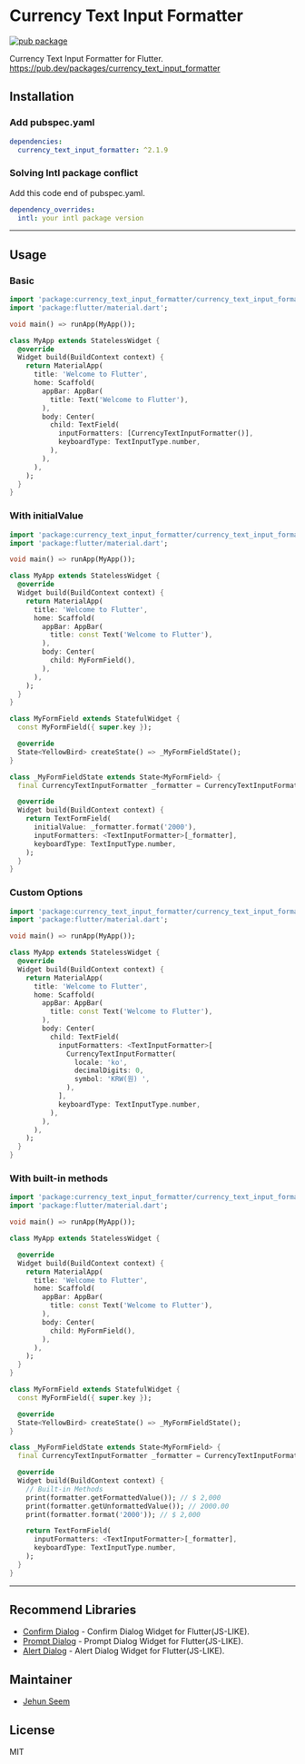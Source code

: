 # Currency Text Input Formatter

[![pub package](https://img.shields.io/pub/v/currency_text_input_formatter.svg)](https://pub.dartlang.org/packages/currency_text_input_formatter)

Currency Text Input Formatter for Flutter.
https://pub.dev/packages/currency_text_input_formatter

## Installation

### Add pubspec.yaml
``` yaml
dependencies:
  currency_text_input_formatter: ^2.1.9
```
### Solving Intl package conflict
Add this code end of pubspec.yaml.
``` yaml
dependency_overrides:
  intl: your intl package version
```

---
## Usage

### Basic
``` dart
import 'package:currency_text_input_formatter/currency_text_input_formatter.dart';
import 'package:flutter/material.dart';

void main() => runApp(MyApp());

class MyApp extends StatelessWidget {
  @override
  Widget build(BuildContext context) {
    return MaterialApp(
      title: 'Welcome to Flutter',
      home: Scaffold(
        appBar: AppBar(
          title: Text('Welcome to Flutter'),
        ),
        body: Center(
          child: TextField(
            inputFormatters: [CurrencyTextInputFormatter()],
            keyboardType: TextInputType.number,
          ),
        ),
      ),
    );
  }
}
```

### With initialValue
``` dart
import 'package:currency_text_input_formatter/currency_text_input_formatter.dart';
import 'package:flutter/material.dart';

void main() => runApp(MyApp());

class MyApp extends StatelessWidget {
  @override
  Widget build(BuildContext context) {
    return MaterialApp(
      title: 'Welcome to Flutter',
      home: Scaffold(
        appBar: AppBar(
          title: const Text('Welcome to Flutter'),
        ),
        body: Center(
          child: MyFormField(),
        ),
      ),
    );
  }
}

class MyFormField extends StatefulWidget {
  const MyFormField({ super.key });

  @override
  State<YellowBird> createState() => _MyFormFieldState();
}

class _MyFormFieldState extends State<MyFormField> {
  final CurrencyTextInputFormatter _formatter = CurrencyTextInputFormatter();

  @override
  Widget build(BuildContext context) {
    return TextFormField(
      initialValue: _formatter.format('2000'),
      inputFormatters: <TextInputFormatter>[_formatter],
      keyboardType: TextInputType.number,
    );
  }
}
```

### Custom Options
``` dart
import 'package:currency_text_input_formatter/currency_text_input_formatter.dart';
import 'package:flutter/material.dart';

void main() => runApp(MyApp());

class MyApp extends StatelessWidget {
  @override
  Widget build(BuildContext context) {
    return MaterialApp(
      title: 'Welcome to Flutter',
      home: Scaffold(
        appBar: AppBar(
          title: const Text('Welcome to Flutter'),
        ),
        body: Center(
          child: TextField(
            inputFormatters: <TextInputFormatter>[
              CurrencyTextInputFormatter(
                locale: 'ko',
                decimalDigits: 0,
                symbol: 'KRW(원) ',
              ),
            ],
            keyboardType: TextInputType.number,
          ),
        ),
      ),
    );
  }
}
```

### With built-in methods
``` dart
import 'package:currency_text_input_formatter/currency_text_input_formatter.dart';
import 'package:flutter/material.dart';

void main() => runApp(MyApp());

class MyApp extends StatelessWidget {

  @override
  Widget build(BuildContext context) {
    return MaterialApp(
      title: 'Welcome to Flutter',
      home: Scaffold(
        appBar: AppBar(
          title: const Text('Welcome to Flutter'),
        ),
        body: Center(
          child: MyFormField(),
        ),
      ),
    );
  }
}

class MyFormField extends StatefulWidget {
  const MyFormField({ super.key });

  @override
  State<YellowBird> createState() => _MyFormFieldState();
}

class _MyFormFieldState extends State<MyFormField> {
  final CurrencyTextInputFormatter _formatter = CurrencyTextInputFormatter();

  @override
  Widget build(BuildContext context) {
    // Built-in Methods
    print(formatter.getFormattedValue()); // $ 2,000
    print(formatter.getUnformattedValue()); // 2000.00
    print(formatter.format('2000')); // $ 2,000

    return TextFormField(
      inputFormatters: <TextInputFormatter>[_formatter],
      keyboardType: TextInputType.number,
    );
  }
}
```
---
## Recommend Libraries

- [Confirm Dialog](https://github.com/gtgalone/confirm_dialog) - Confirm Dialog Widget for Flutter(JS-LIKE).
- [Prompt Dialog](https://github.com/gtgalone/prompt_dialog) - Prompt Dialog Widget for Flutter(JS-LIKE).
- [Alert Dialog](https://github.com/gtgalone/alert_dialog) - Alert Dialog Widget for Flutter(JS-LIKE).

## Maintainer

- [Jehun Seem](https://github.com/gtgalone)

## License

MIT

